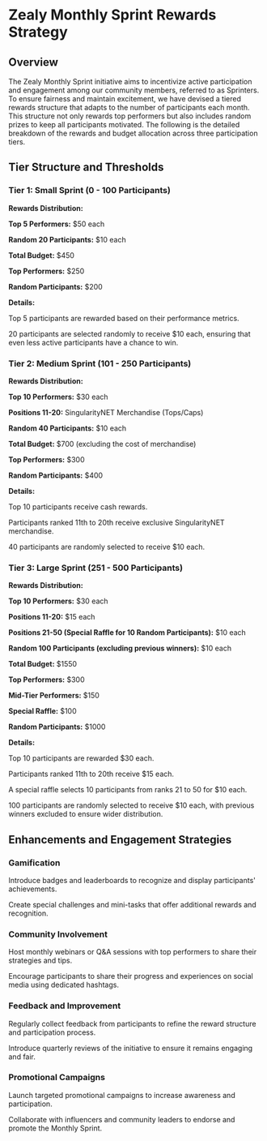 # Zealy Monthly Sprint Rewards Strategy

## Overview

The Zealy Monthly Sprint initiative aims to incentivize active participation and engagement among our community members, referred to as Sprinters. To ensure fairness and maintain excitement, we have devised a tiered rewards structure that adapts to the number of participants each month. This structure not only rewards top performers but also includes random prizes to keep all participants motivated. The following is the detailed breakdown of the rewards and budget allocation across three participation tiers.

## Tier Structure and Thresholds

### Tier 1: Small Sprint (0 - 100 Participants)

**Rewards Distribution:**

**Top 5 Performers:** $50 each

**Random 20 Participants:** $10 each

**Total Budget:** $450

**Top Performers:** $250

**Random Participants:** $200

**Details:**

Top 5 participants are rewarded based on their performance metrics.

20 participants are selected randomly to receive $10 each, ensuring that even less active participants have a chance to win.

### Tier 2: Medium Sprint (101 - 250 Participants)

**Rewards Distribution:**

**Top 10 Performers:** $30 each

**Positions 11-20:**  SingularityNET Merchandise (Tops/Caps)

**Random 40 Participants:** $10 each

**Total Budget:** $700 (excluding the cost of merchandise)

**Top Performers:** $300

**Random Participants:** $400

**Details:**

Top 10 participants receive cash rewards.

Participants ranked 11th to 20th receive exclusive SingularityNET merchandise.

40 participants are randomly selected to receive $10 each.

### Tier 3: Large Sprint (251 - 500 Participants)

**Rewards Distribution:**

**Top 10 Performers:** $30 each

**Positions 11-20:** $15 each

**Positions 21-50 (Special Raffle for 10 Random Participants):** $10 each

**Random 100 Participants (excluding previous winners):** $10 each

**Total Budget:** $1550

**Top Performers:** $300

**Mid-Tier Performers:** $150

**Special Raffle:** $100

**Random Participants:** $1000

**Details:**

Top 10 participants are rewarded $30 each.

Participants ranked 11th to 20th receive $15 each.

A special raffle selects 10 participants from ranks 21 to 50 for $10 each.

100 participants are randomly selected to receive $10 each, with previous winners excluded to ensure wider distribution.

## Enhancements and Engagement Strategies

### Gamification

Introduce badges and leaderboards to recognize and display participants' achievements.

Create special challenges and mini-tasks that offer additional rewards and recognition.

### Community Involvement

Host monthly webinars or Q&A sessions with top performers to share their strategies and tips.

Encourage participants to share their progress and experiences on social media using dedicated hashtags.

### Feedback and Improvement

Regularly collect feedback from participants to refine the reward structure and participation process.

Introduce quarterly reviews of the initiative to ensure it remains engaging and fair.

### Promotional Campaigns

Launch targeted promotional campaigns to increase awareness and participation.

Collaborate with influencers and community leaders to endorse and promote the Monthly Sprint.







